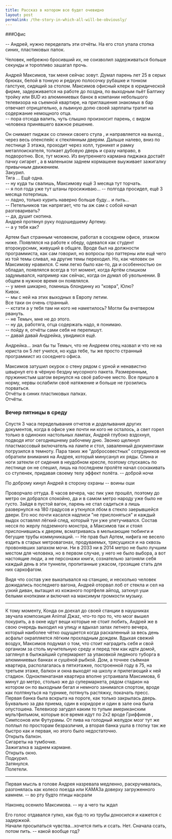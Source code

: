 ```yaml
---
title: Рассказ в котором все будет очевидно
layout: post
permalink: /the-story-in-which-all-will-be-obviously/
---
```


###Офис

-- Андрей, нужно переделать эти отчёты.
На его стол упала стопка синих, пластиковых папок.

Человек, небрежно бросивший их, не соизволил задерживаться 
больше секунды и торопливо зашагал прочь.

Андрей Максимов, так меня сейчас зовут. Думал парень лет 25 в серых брюках, белой в тонкую и редкую полосочку рубашке и тонком галстуке, сидящий за столом. Максимов офисный клерк в юридической фирме, задерживается на работе до поздна, по выходным пьёт Балтику тройку или BUD из алюминиевых банок в компании небольшого телевизора на съемной квартире, на приглашения знакомых в бар отвечает отрицательно, а львиную долю своей зарплаты тратит на содержание немощного отца.  
-- пора отсюда валить, чуть слышно произносит парень, с видом человека принявшего важное решение.  

Он снимает пиджак со спинки своего стула , и направляется на выход , через весь опенспейс к стеклянным дверям. Дальше налево, вниз по лестнице 3 этажа, проходит через холл, турникет и рамку металлоискателя, толкает дубовую дверь и сразу направо, в подворотню. Все, тут можно. 
Из внутреннего кармана пиджака достаёт пачку сигарет , а в маленьком заднем кормашеке выуживает зажигалку привычным движением.   
Закурил.  
Тяга ... Ещё одна.  
-- ну куда ты свалишь, Максимову ещё 3 месяца тут торчать.  
-- я пол года уже тут штаны просиживаю...
-- полгода просидел, ещё 3 месяца потерпишь.  
-- ладно, только курить наверно больше буду...  и пить...   
-- Петельников так напрягает, что ты аж сам с собой начал разговаривать?     
-- да, душит скотина.  
Андрей протянул руку подошедшему Артему.  
-- а у тебя как?  

Артем был странным человеком, работал в соседнем офисе, этажом ниже. Появлялся на работе к обеду, одевался как студент второкурснмк, живущий в общаге. Вроде был на должности программиста, как сам говорил, но вопросы про паттерны или ещё чего из той темы сливал, на другие темы переходил. Но, как человек он Максимову нравился. С ним легко было как-то, да и особенностью он обладал, появлялся всегда в тот момент, когда Артём слишком задумывался, например как сейчас, когда он думал об увольнении. В общем в нужное время он появлялся.  
-- у меня шикарно, помнишь блондинку из "ковра", Юлю?    
Кивок.  
-- мы с ней на этих выходных в Европу летим.  
Все таки он очень странный.  
-- кстати а у тебя там ни кого не наметилось? Могли бы вчетвером рвануть.   
-- не Темыч, мне не до этого.  
-- ну да, работяга, отца содержать надо, я понимаю.  
-- пойду я, отчёты сами себя не перепишут.   
-- давай давай Андрейка, увидимся ещё.  

Андрейка... знал бы ты Темыч, что не Андреем отец назвал и что не на юриста он 5 лет учился, но куда тебе, ты же просто странный программист из соседнего офиса.   

Максимов затушил окурок о стену рядом с урной и ненавистно швырнул его в чёрную бездну мусорного пакета. Размеренным, пружинистым шагом вернулся на своё рабочее место. Все пришло в норму, нервы ослабили своё натяжение и больше не грозились порваться.  
Отчёты в синих пластиковых папках.  
Отчёты.

### Вечер пятницы в среду

Спустя 3 часа переделывания отчетов и доделывания других документов, когда в офисе уже почти ни кого не осталось, а свет горел только в одиноких настольных лампах, Андрей глубоко вздохнул, подводя итог сегодняшнему рабочему дню. Звонко щелкнул пластмассовый включатель на лампе и стол, заваленный документами погрузился в темноту. 
Пара таких же "добросовестных" сотрудников не обратили внимания на Андрея, который минусанул их ряды. Спина и ноги затекли от сидения в неудобном кресле, поэтому спускаясь по лестнице он не спешил, лишь на последнем пролёте начал соскакивать со ступенек, придавая своему телу эффект полёта. 
-- доброй ночи

По доброму кинул Андрей в сторону охраны
-- воины оши 

Проворчало оттуда.
8 часов вечера, час пик уже прошёл, поэтому до метро он добрался спокойно, да и в самом метро народу уже было не густо. Зайдя в пустой вагон, парень не стал садиться а лишь развернулся на 180 градусов и уткнулся лбом в стекло заерывшейся двери. Его нос почти касался надписи "не прислоняться" и каждый выдох оставлял лёгкий след, который туи уже улетучивался. 
Состав несся по жерлу подземного монстра, а Максимов так и стоял прислонившись к дверям, всматриваясь в мелькающие тюбинги и бегущие трубы коммуникаций.
-- Не прав был Артем, нифига не весело ездить в старых метровагонах, продуваемых, трясущихся и на сквозь провонявших запахом мочи. Ни в 2033 ни в 2014 метро не было лучшим местом для человека, но в первом случае, у него не было выбора, а вот настоящие люди, а не персонажи книги, сознательно загоняли себя каждый день в эти туннели, пропитанные ужасом, грозящие стать для них саркофагом. 

Видя что состав уже выкатывался на станцию, и несколько человек дожидались последнего вагона, Андрей оторвал лоб от стекла и сел на узкий диван, вытащил из кожаного портфеля айпод, заткнул уши белыми кнопками и включил на максимум громкости музыку. 

***

К тому моменту, Конда он доехал до своей станции в наушниках звучала композиция Animal Джаz, что-то про то, что мозг вышел покурить, а в окне идут вещи которые не стоит любить, Андрей же в свою очередь выходил на улицу и вдыхал запах летнего вечера, который наиболее чётко ощущается когда раскаленный за весь день асфальт окрапляется лёгким прохладным дождем. Вдыхая свежий воздух, Максимов подумал о том, что стоит наградить себя и свой организм за столь мучительную среду и перед тем как идти домой, заглянул в былжайший супермаркет за упаковкой ледяного туборга в алюминиевых банках и сушёной рыбкой. Дом, а точнее съёмная квартира, располагалась в пятиэтажке, построенной году в 75, на третьем этаже, балкон и окна выходят на школу и прилегающий к ней стадион. Одноклмнатаная квартира вполне устраивала Максимова, 6 минут до метро, столько же до супермаркета, рядом стадион на котором он по выходным бегал и немного занимался спортом, вроде как полтянуться на турнике, потянуть растяжку, покачать пресс.  
Первая банка была вскрыта на пороге, как только закрылась дверь. Буквально за два приема, один в коридоре и один в зале она была опустошена. Телевизор загудел каким то тупым американским мультфильмом, которые все время идут по 2х2 вроде Гриффинов , Симпсонов или Футурамы. От пива на голодный желудок мозг тут же поплыл по просторам безразличия, а вторая банка ушла в глотку так же быстро как и первая, но этого было недостаточно.  
Открыть балкон.  
Сигареты на тумбочке.  
Зажигалка в заднем кармане.  
Открыть окно.  
Подкурил.  
Затянулся.  
Полетели.  

***

Первая мысль в голове Андрея назревала медленно, раскручивалась, разгонялась как колесо поезда или КАМАЗа доверху загруженного камнем. 
-- во рту будто птицы насрали

Наконец осенило Максимова.
-- ну а чего ты ждал 

Его голос отдавался гулко, как буд-то из трубы доносился и кажется с задержкой.  
Начали просыпаться чувства...хочется пить и ссать. Нет. Сначала ссать, потом пить. 
-- какой вообще год? 